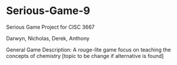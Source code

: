 # Serious-Game-9
Serious Game Project for CISC 3667  

Darwyn, Nicholas, Derek, Anthony
 
General Game Description: 
A rouge-lite game focus on teaching the concepts of chemistry [topic to be change if alternative is found]


